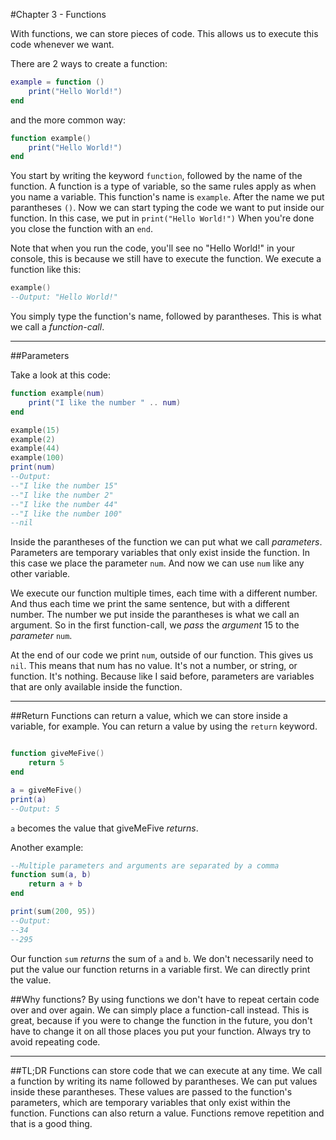 #Chapter 3 - Functions

With functions, we can store pieces of code. This allows us to execute this code whenever we want.

There are 2 ways to create a function:

```lua
example = function ()
	print("Hello World!")
end
```

and the more common way:

```lua
function example()
	print("Hello World!")
end
```

You start by writing the keyword ``function``, followed by the name of the function. A function is a type of variable, so the same rules apply as when you name a variable. This function's name is ``example``. After the name we put parantheses ``()``. Now we can start typing the code we want to put inside our function. In this case, we put in ``print("Hello World!")`` When you're done you close the function with an ``end``.

Note that when you run the code, you'll see no "Hello World!" in your console, this is because we still have to execute the function. We execute a function like this:
```lua
example()
--Output: "Hello World!"
```
You simply type the function's name, followed by parantheses. This is what we call a *function-call*.

___

##Parameters

Take a look at this code:
```lua
function example(num)
	print("I like the number " .. num)
end

example(15)
example(2)
example(44)
example(100)
print(num)
--Output:
--"I like the number 15"
--"I like the number 2"
--"I like the number 44"
--"I like the number 100"
--nil
```


Inside the parantheses of the function we can put what we call *parameters*. Parameters are temporary variables that only exist inside the function. In this case we place the parameter ``num``. And now we can use ``num`` like any other variable.

We execute our function multiple times, each time with a different number. And thus each time we print the same sentence, but with a different number. The number we put inside the parantheses is what we call an argument. So in the first function-call, we *pass* the *argument* 15 to the *parameter* ``num``.

At the end of our code we print ``num``, outside of our function. This gives us ``nil``. This means that num has no value. It's not a number, or string, or function. It's nothing. Because like I said before, parameters are variables that are only available inside the function.

___

##Return
Functions can return a value, which we can store inside a variable, for example. You can return a value by using the ``return`` keyword.

```lua

function giveMeFive()
	return 5
end

a = giveMeFive()
print(a)
--Output: 5
```

``a`` becomes the value that giveMeFive *returns*.

Another example:

```lua
--Multiple parameters and arguments are separated by a comma
function sum(a, b)
	return a + b
end

print(sum(200, 95))
--Output:
--34
--295
```
Our function ``sum`` *returns* the sum of ``a`` and ``b``. We don't necessarily need to put the value our function returns in a variable first. We can directly print the value.


##Why functions?
By using functions we don't have to repeat certain code over and over again. We can simply place a function-call instead. This is great, because if you were to change the function in the future, you don't have to change it on all those places you put your function. Always try to avoid repeating code.

___

##TL;DR
Functions can store code that we can execute at any time. We call a function by writing its name followed by parantheses. We can put values inside these parantheses. These values are passed to the function's parameters, which are temporary variables that only exist within the function. Functions can also return a value. Functions remove repetition and that is a good thing.